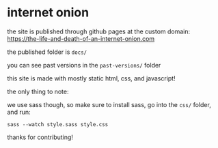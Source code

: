 # internet onion

the site is published through github pages at the custom domain:<br>
https://the-life-and-death-of-an-internet-onion.com

the published folder is `docs/`

you can see past versions in the `past-versions/` folder

this site is made with mostly static html, css, and javascript!

the only thing to note:

we use sass though, so make sure to install sass, go into the `css/` folder, and run:

```
sass --watch style.sass style.css
```

thanks for contributing!

